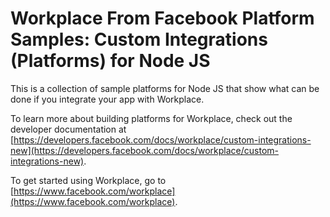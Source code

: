 # Workplace From Facebook Platform Samples: Custom Integrations (Platforms) for Node JS

This is a collection of sample platforms for Node JS that show what can be done if you integrate your app with Workplace.

To learn more about building platforms for Workplace, check out the developer documentation at [https://developers.facebook.com/docs/workplace/custom-integrations-new](https://developers.facebook.com/docs/workplace/custom-integrations-new).

To get started using Workplace, go to [https://www.facebook.com/workplace](https://www.facebook.com/workplace).
